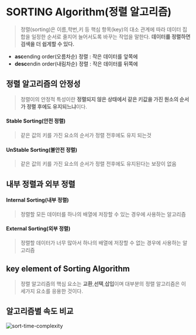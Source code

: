 # SORTING Algorithm(정렬 알고리즘)
>정렬(sorting)은 이름,학번,키 등 핵심 항목(key)의 대소 관계에 따라 데이터 집합을 일정한 순서로 줄지어 늘어서도록 바꾸는 작업을 말한다. **데이터를 정렬하면 검색을 더 쉽게할 수 있다.**

- **asc**ending order(오름차순) 정렬 : 작은 데이터를 앞쪽에
- **desc**endin order(내림차순) 정렬 : 작은 데이터를 뒤쪽에

## 정렬 알고리즘의 안정성
>정렬이의 안정적 특성이란 **정렬되지 않은 상태에서 같은 키값을 가진 원소의 순서가 정렬 후에도 유지되느냐**이다.
#### Stable Sorting(안전 정렬) 
>같은 값의 키를 가진 요소의 순서가 정렬 전후에도 유지 되는것
#### UnStable Sorting(불안전 정렬)
>같은 값의 키를 가진 요소의 순서가 정렬 전후에도 유지된다는 보장이 없음

## 내부 정렬과 외부 정렬
#### Internal Sorting(내부 정렬)
>정렬할 모든 데이터를 하나의 배열에 저장할 수 있는 경우에 사용하는 알고리즘
#### External Sorting(외부 정렬)
>정렬할 데이터가 너무 많아서 하나의 배열에 저장할 수 없는 경우에 사용하는 알고리즘

## key element of Sorting Algorithm
>정렬 알고리즘의 핵심 요소는 **교환**,**선택**,**삽입**이며 대부분의 정렬 알고리즘은 이 세가지 요소를 응용한 것이다.

## 알고리즘별 속도 비교
![sort-time-complexity](https://user-images.githubusercontent.com/60641307/76697913-2ce2f400-66e0-11ea-891b-aaeb61e8caf2.png)
